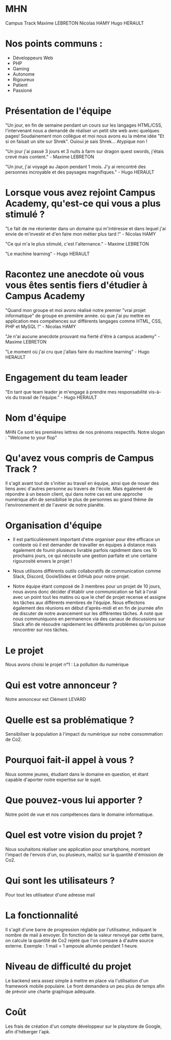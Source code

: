 # MHN
Campus Track
Maxime LEBRETON
Nicolas HAMY
Hugo HERAULT

# Nos points communs : 
- Développeurs Web
- PHP
- Gaming
- Autonome
- Rigoureux
- Patient
- Passioné

# Présentation de l'équipe
"Un jour, en fin de semaine pendant un cours sur les langages HTML/CSS, l'intervenant nous a demandé de réaliser un petit site web avec quelques pages!
Soudainement mon collègue et moi nous avons eu la même idée "Et si on faisait un site sur Shrek". Ouioui je sais Shrek... Atypique non !

"Un jour j'ai passé 3 jours et 3 nuits à farm sur dragon quest swords, j'étais crevé mais content." - Maxime LEBRETON

"Un jour, j'ai voyagé au Japon pendant 1 mois. 
J'y ai rencontré des personnes incroyable et des paysages magnifiques." - Hugo HERAULT

# Lorsque vous avez rejoint Campus Academy, qu'est-ce qui vous a plus stimulé ?
"Le fait de me réorienter dans un domaine qui m'intéresse et dans lequel j'ai envie de m'investir et d'en faire mon métier plus tard !" - Nicolas HAMY

"Ce qui m'a le plus stimulé, c'est l'alternance." - Maxime LEBRETON

"Le machine learning" - Hugo HERAULT

# Racontez une anecdote où vous vous êtes sentis fiers d'étudier à Campus Academy
"Quand mon groupe et moi avons réalisé notre premier "vrai projet informatique" de groupe en première année.
où que j'ai pu mettre en application mes compétences sur différents langages comme HTML, CSS, PHP et MySQL !" - Nicolas HAMY

"Je n'ai aucune anecdote prouvant ma fierté d'être à campus academy" - Maxime LEBRETON

"Le moment où j'ai cru que j'allais faire du machine learning" - Hugo HERAULT

# Engagement du team leader
"En tant que team leader je m'engage à prendre mes responsabilité vis-à-vis du travail de l'équipe." - Hugo HERAULT

# Nom d'équipe
MHN
Ce sont les premières lettres de nos prénoms respectifs.
Notre slogan : "Welcome to your flop"

# Qu'avez vous compris de Campus Track ?
Il s'agit avant tout de s'initier au travail en équipe, ainsi que de nouer des liens avec d'autres personne au travers de l'école. Mais également de répondre à un besoin client, qui dans notre cas est une approche numérique afin de sensibilisé le plus de personnes au grand thème de l'environnement et de l'avenir de notre planête.

# Organisation d'équipe
- Il est particulièrement important d'etre organiser pour être efficace un contexte où il est demander de travailler en équipes à distance mais également de founir plusieurs livrable parfois rapidment dans ces 10 prochains jours, ce qui nécissite une gestion parfaite et une certaine rigourosité envers le projet !

- Nous utilisons différents outils collaboratifs de communication comme Slack, Discord, GooleSlides et GitHub pour notre projet.

- Notre équipe étant composé de 3 membres pour un projet de 10 jours, nous avons donc décider d'établir une communication se fait à l'oral avec un point tout les matins où que le chef de projet recense et assigne les tâches aux différents membres de l'équipe. Nous effectons également des réunions en début d'après-midi et en fin de journée afin de discuter de notre avancement sur les différentes tâches. A noté que nous communiquons en permanence via des canaux de discussions sur Slack afin de résoudre rapidement les différents problèmes qu'on puisse rencontrer sur nos tâches.

# Le projet
Nous avons choisi le projet n°1 : La pollution du numérique

# Qui est votre annonceur ?
Notre annonceur est Clément LEVARD

# Quelle est sa problématique ?
Sensibiliser la population à l'impact du numérique sur notre consommation de Co2.

# Pourquoi fait-il appel à vous ?
Nous somme jeunes, étudiant dans le domaine en question, et étant capable d'aporter notre expertise sur le sujet.

# Que pouvez-vous lui apporter ?
Notre point de vue et nos compétences dans le domaine informatique.

# Quel est votre vision du projet ?
Nous souhaitons réaliser une application pour smartphone, montrant l'impact de l'envois d'un, ou plusieurs, mail(s) sur la quantité d'émission de Co2.

# Qui sont les utilisateurs ?
Pour tout les utilisateur d'une adresse mail

# La fonctionnalité
Il s'agit d'une barre de progression réglable par l'utilisateur, indiquant le nombre de mail à envoyer. En fonction de la valeur renvoyé par cette barre, on calcule la quantité de Co2 rejeté que l'on compare à d'autre source externe. Exemple : 1 mail = 1 ampoule allumée pendant 1 heure.

# Niveau de difficulté du projet
Le backend sera assez simple à mettre en place via l'utilisation d'un framework mobile populaire.
Le front demandera un peu plus de temps afin de prévoir une charte graphique adéquate.

# Coût
Les frais de création d'un compte développeur sur le playstore de Google, afin d'héberger l'apk.

